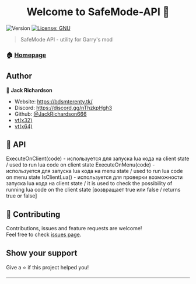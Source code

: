 <h1 align="center">Welcome to SafeMode-API 👋</h1>
<p>
  <img alt="Version" src="https://img.shields.io/badge/version-1.0-blue.svg?cacheSeconds=2592000" />
  <a href="#" target="_blank">
    <img alt="License: GNU" src="https://img.shields.io/badge/License-GNU-yellow.svg" />
  </a>
</p>

> SafeMode API - utility for Garry's mod

### 🏠 [Homepage]()

## Author

👤 **Jack Richardson**

* Website: https://bdsmterenty.tk/
* Discord: https://discord.gg/nThzkpHgh3
* Github: [@JackRichardson666](https://github.com/JackRichardson666)
* [vt(x32)](https://www.virustotal.com/gui/file/eaea2541959bb112c1901ed5702e254966f8bb4c0970b946a21a46bc50325026/detection)
* [vt(x64)](https://www.virustotal.com/gui/file/2edb714bba6716dbcc8365d1ad4ac02f707cb339acf86713d7aaf45a9d45375c/detection)

## 💎 API

ExecuteOnClient(code) - используется для запуска lua кода на client state  / used to run lua code on client state
ExecuteOnMenu(code) - используется для запуска lua кода на menu state  / used to run lua code on menu state
IsClientLua() - используется для проверки возможности запуска lua кода на client state / it is used to check the possibility of running lua code on the client state [возвращает true или false / returns true or false]

## 🤝 Contributing

Contributions, issues and feature requests are welcome!<br />Feel free to check [issues page](https://github.com/JackRichardson666/SafeMode-API/issues). 

## Show your support

Give a ⭐️ if this project helped you!

***
